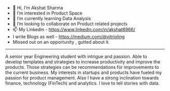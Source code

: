- 👋 Hi, I’m Akshat Sharma
- 👀 I’m interested in Product Space
- 🌱 I’m currently learning Data Analysis
- 💞️ I’m looking to collaborate on Product related projects
- 📫 My Linkedin - https://www.linkedin.com/in/akshat8966/
- I write Blogs as well - https://medium.com/@vitrioling
- Missed out on an opportunity , gutted about it.
- ------------------------------------------------------
A senior year Engineering student with intrigue and passion. Able to develop templates and strategies to increase productivity and improve the products. Those strategies can be recommendations for improvements to the current business. My interests in startups and products have fueled my passion for product management. Also I have a strong inclination towards finance, technology (FinTech) and analytics. I love to tell stories with data.

<!---
akshat8966/akshat8966 is a ✨ special ✨ repository because its `README.md` (this file) appears on your GitHub profile.
You can click the Preview link to take a look at your changes.
--->
